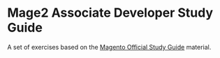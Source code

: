 # Mage2 Associate Developer Study Guide

A set of exercises based on the [Magento Official Study Guide](https://magento-u.magento.com/magento-u/downloads/M2%20Cert%20Assoc%20Dev%20Exam%20v2_3%20Study%20Gd.pdf) material.


